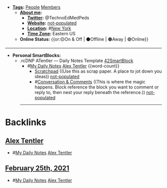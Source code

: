- **[Tags](<Tags.md>):** [People](<People.md>) [Members](<Members.md>)
    - **[About me](<About me.md>):**
        - **[Twitter](<Twitter.md>):** @TechnoEdMedPeds
        - **[Website](<Website.md>):** [not-populated](<not-populated.md>) 
        - **[Location](<Location.md>):** #[New York](<New York.md>)
        - **[Time Zone](<Time Zone.md>):** Eastern US
    - **Online Status:**  {{or:🟡On & Off | ⚫️Offline | 🟠Away | 🟢Online}}
- ---
- **Personal SmartBlocks:**
    - .rcDNP ATentler — Daily Notes Template [42SmartBlock](<42SmartBlock.md>)
        - #[My Daily Notes](<My Daily Notes.md>) [Alex Tentler](<Alex Tentler.md>) {{word-count}}
            - [Scratchpad](<Scratchpad.md>) ((Use this as scrap paper. A place to jot down you ideas)) [not-populated](<not-populated.md>)
            - #[Conversation & Comments](<Conversation & Comments.md>) ((This is where the magic happens. Block reference the block you want to comment or reply to, then nest your reply beneath the reference.)) [not-populated](<not-populated.md>)
        - ---

# Backlinks
## [Alex Tentler](<Alex Tentler.md>)
- #[My Daily Notes](<My Daily Notes.md>) [Alex Tentler](<Alex Tentler.md>)

## [February 25th, 2021](<February 25th, 2021.md>)
- #[My Daily Notes](<My Daily Notes.md>) [Alex Tentler](<Alex Tentler.md>)

